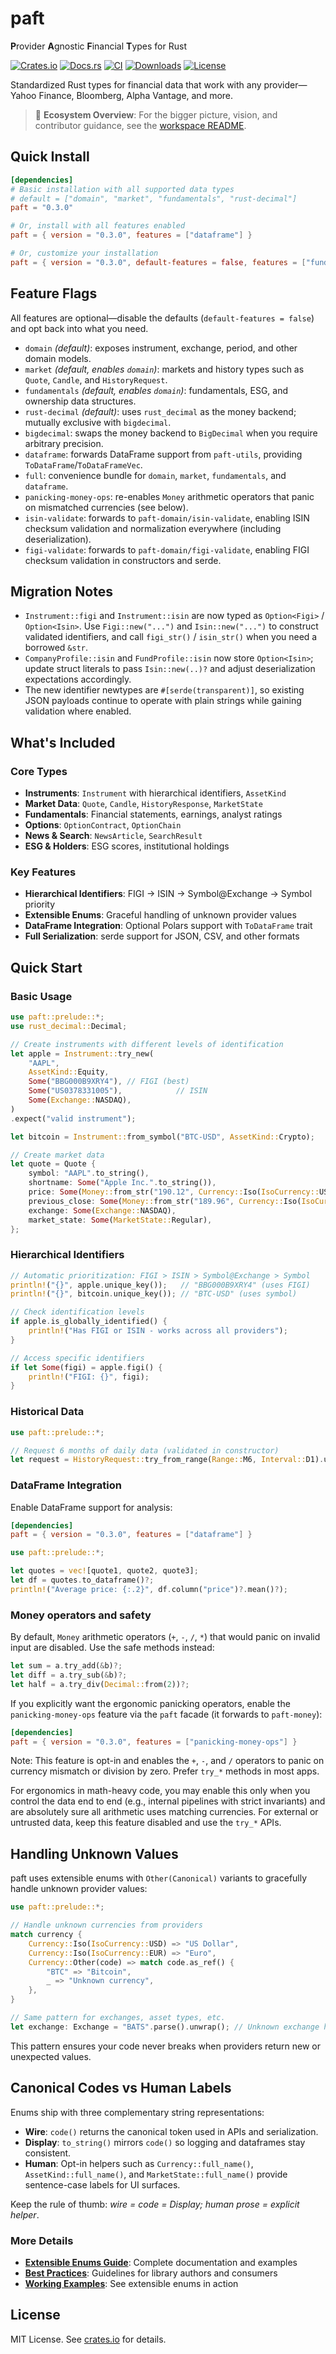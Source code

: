 # paft

**P**rovider **A**gnostic **F**inancial **T**ypes for Rust

[![Crates.io](https://img.shields.io/crates/v/paft)](https://crates.io/crates/paft)
[![Docs.rs](https://docs.rs/paft/badge.svg)](https://docs.rs/paft)
[![CI](https://github.com/paft-rs/paft/actions/workflows/ci.yml/badge.svg)](https://github.com/paft-rs/paft/actions/workflows/ci.yml)
[![Downloads](https://img.shields.io/crates/d/paft)](https://crates.io/crates/paft)
[![License](https://img.shields.io/crates/l/paft)](LICENSE)

Standardized Rust types for financial data that work with any provider—Yahoo Finance, Bloomberg, Alpha Vantage, and more.

> 🌟 **Ecosystem Overview**: For the bigger picture, vision, and contributor guidance, see the [workspace README](../README.md).

## Quick Install

```toml
[dependencies]
# Basic installation with all supported data types
# default = ["domain", "market", "fundamentals", "rust-decimal"]
paft = "0.3.0"

# Or, install with all features enabled
paft = { version = "0.3.0", features = ["dataframe"] }

# Or, customize your installation
paft = { version = "0.3.0", default-features = false, features = ["fundamentals", "dataframe"] }
```

## Feature Flags

All features are optional—disable the defaults (`default-features = false`) and opt back into what you need.

- `domain` *(default)*: exposes instrument, exchange, period, and other domain models.
- `market` *(default, enables `domain`)*: markets and history types such as `Quote`, `Candle`, and `HistoryRequest`.
- `fundamentals` *(default, enables `domain`)*: fundamentals, ESG, and ownership data structures.
- `rust-decimal` *(default)*: uses `rust_decimal` as the money backend; mutually exclusive with `bigdecimal`.
- `bigdecimal`: swaps the money backend to `BigDecimal` when you require arbitrary precision.
- `dataframe`: forwards DataFrame support from `paft-utils`, providing `ToDataFrame`/`ToDataFrameVec`.
- `full`: convenience bundle for `domain`, `market`, `fundamentals`, and `dataframe`.
- `panicking-money-ops`: re-enables `Money` arithmetic operators that panic on mismatched currencies (see below).
- `isin-validate`: forwards to `paft-domain/isin-validate`, enabling ISIN checksum validation and normalization everywhere (including deserialization).
- `figi-validate`: forwards to `paft-domain/figi-validate`, enabling FIGI checksum validation in constructors and serde.

## Migration Notes

- `Instrument::figi` and `Instrument::isin` are now typed as `Option<Figi>` / `Option<Isin>`. Use `Figi::new("...")` and `Isin::new("...")` to construct validated identifiers, and call `figi_str()` / `isin_str()` when you need a borrowed `&str`.
- `CompanyProfile::isin` and `FundProfile::isin` now store `Option<Isin>`; update struct literals to pass `Isin::new(..)?` and adjust deserialization expectations accordingly.
- The new identifier newtypes are `#[serde(transparent)]`, so existing JSON payloads continue to operate with plain strings while gaining validation where enabled.

## What's Included

### Core Types

- **Instruments**: `Instrument` with hierarchical identifiers, `AssetKind`
- **Market Data**: `Quote`, `Candle`, `HistoryResponse`, `MarketState`  
- **Fundamentals**: Financial statements, earnings, analyst ratings
- **Options**: `OptionContract`, `OptionChain`
- **News & Search**: `NewsArticle`, `SearchResult`
- **ESG & Holders**: ESG scores, institutional holdings

### Key Features

- **Hierarchical Identifiers**: FIGI → ISIN → Symbol@Exchange → Symbol priority
- **Extensible Enums**: Graceful handling of unknown provider values
- **DataFrame Integration**: Optional Polars support with `ToDataFrame` trait  
- **Full Serialization**: serde support for JSON, CSV, and other formats

## Quick Start

### Basic Usage

```rust
use paft::prelude::*;
use rust_decimal::Decimal;

// Create instruments with different levels of identification
let apple = Instrument::try_new(
    "AAPL",
    AssetKind::Equity,
    Some("BBG000B9XRY4"), // FIGI (best)
    Some("US0378331005"),            // ISIN
    Some(Exchange::NASDAQ),
)
.expect("valid instrument");

let bitcoin = Instrument::from_symbol("BTC-USD", AssetKind::Crypto);

// Create market data
let quote = Quote {
    symbol: "AAPL".to_string(),
    shortname: Some("Apple Inc.".to_string()),
    price: Some(Money::from_str("190.12", Currency::Iso(IsoCurrency::USD)).unwrap()),
    previous_close: Some(Money::from_str("189.96", Currency::Iso(IsoCurrency::USD)).unwrap()),
    exchange: Some(Exchange::NASDAQ),
    market_state: Some(MarketState::Regular),
};
```

### Hierarchical Identifiers

```rust
// Automatic prioritization: FIGI > ISIN > Symbol@Exchange > Symbol
println!("{}", apple.unique_key());   // "BBG000B9XRY4" (uses FIGI)
println!("{}", bitcoin.unique_key()); // "BTC-USD" (uses symbol)

// Check identification levels
if apple.is_globally_identified() {
    println!("Has FIGI or ISIN - works across all providers");
}

// Access specific identifiers
if let Some(figi) = apple.figi() {
    println!("FIGI: {}", figi);
}
```

### Historical Data

```rust
use paft::prelude::*;

// Request 6 months of daily data (validated in constructor)
let request = HistoryRequest::try_from_range(Range::M6, Interval::D1).unwrap();
```

### DataFrame Integration

Enable DataFrame support for analysis:

```toml
[dependencies]
paft = { version = "0.3.0", features = ["dataframe"] }
```

```rust
use paft::prelude::*;

let quotes = vec![quote1, quote2, quote3];
let df = quotes.to_dataframe()?;
println!("Average price: {:.2}", df.column("price")?.mean()?);
```

### Money operators and safety

By default, `Money` arithmetic operators (`+`, `-`, `/`, `*`) that would
panic on invalid input are disabled. Use the safe methods instead:

```rust
let sum = a.try_add(&b)?;
let diff = a.try_sub(&b)?;
let half = a.try_div(Decimal::from(2))?;
```

If you explicitly want the ergonomic panicking operators, enable the
`panicking-money-ops` feature via the `paft` facade (it forwards to `paft-money`):

```toml
[dependencies]
paft = { version = "0.3.0", features = ["panicking-money-ops"] }
```

Note: This feature is opt-in and enables the `+`, `-`, and `/` operators to panic
on currency mismatch or division by zero. Prefer `try_*` methods in most apps.

For ergonomics in math-heavy code, you may enable this only when you control
the data end to end (e.g., internal pipelines with strict invariants) and are
absolutely sure all arithmetic uses matching currencies. For external or
untrusted data, keep this feature disabled and use the `try_*` APIs.

## Handling Unknown Values

paft uses extensible enums with `Other(Canonical)` variants to gracefully handle unknown provider values:

```rust
use paft::prelude::*;

// Handle unknown currencies from providers
match currency {
    Currency::Iso(IsoCurrency::USD) => "US Dollar",
    Currency::Iso(IsoCurrency::EUR) => "Euro",
    Currency::Other(code) => match code.as_ref() {
        "BTC" => "Bitcoin",
        _ => "Unknown currency",
    },
}

// Same pattern for exchanges, asset types, etc.
let exchange: Exchange = "BATS".parse().unwrap(); // Unknown exchange handled via Other
```

This pattern ensures your code never breaks when providers return new or unexpected values.

## Canonical Codes vs Human Labels

Enums ship with three complementary string representations:

- **Wire**: `code()` returns the canonical token used in APIs and serialization.
- **Display**: `to_string()` mirrors `code()` so logging and dataframes stay consistent.
- **Human**: Opt-in helpers such as `Currency::full_name()`, `AssetKind::full_name()`, and `MarketState::full_name()` provide sentence-case labels for UI surfaces.

Keep the rule of thumb: *wire = code = Display; human prose = explicit helper*.

### More Details

- **[Extensible Enums Guide](docs/EXTENSIBLE_ENUMS.md)**: Complete documentation and examples
- **[Best Practices](docs/BEST_PRACTICES.md)**: Guidelines for library authors and consumers  
- **[Working Examples](examples/)**: See extensible enums in action

## License

MIT License. See [crates.io](https://crates.io/crates/paft) for details.
